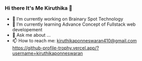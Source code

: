 ### Hi there It's Me Kiruthika 👋
- 🔭 I’m currently working on Brainary Spot Technology
- 🌱 I’m currently learning Advance Concept of Fullstack web developement
- 💬 Ask me about ...
- 📫 How to reach me: kiruthikaponneswaran410@gmail.com
  https://github-profile-trophy.vercel.app/?username=kiruthikaponneswaran


